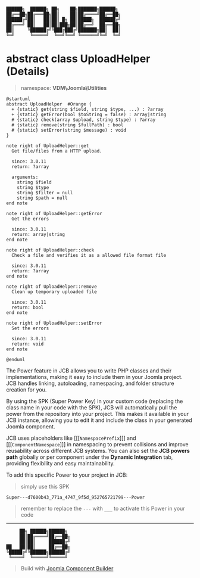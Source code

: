 ```
██████╗  ██████╗ ██╗    ██╗███████╗██████╗
██╔══██╗██╔═══██╗██║    ██║██╔════╝██╔══██╗
██████╔╝██║   ██║██║ █╗ ██║█████╗  ██████╔╝
██╔═══╝ ██║   ██║██║███╗██║██╔══╝  ██╔══██╗
██║     ╚██████╔╝╚███╔███╔╝███████╗██║  ██║
╚═╝      ╚═════╝  ╚══╝╚══╝ ╚══════╝╚═╝  ╚═╝
```
# abstract class UploadHelper (Details)
> namespace: **VDM\Joomla\Utilities**

```uml
@startuml
abstract UploadHelper  #Orange {
  + {static} get(string $field, string $type, ...) : ?array
  + {static} getError(bool $toString = false) : array|string
  # {static} check(array $upload, string $type) : ?array
  # {static} remove(string $fullPath) : bool
  # {static} setError(string $message) : void
}

note right of UploadHelper::get
  Get file/files from a HTTP upload.

  since: 3.0.11
  return: ?array
  
  arguments:
    string $field
    string $type
    string $filter = null
    string $path = null
end note

note right of UploadHelper::getError
  Get the errors

  since: 3.0.11
  return: array|string
end note

note right of UploadHelper::check
  Check a file and verifies it as a allowed file format file

  since: 3.0.11
  return: ?array
end note

note right of UploadHelper::remove
  Clean up temporary uploaded file

  since: 3.0.11
  return: bool
end note

note right of UploadHelper::setError
  Set the errors

  since: 3.0.11
  return: void
end note
 
@enduml
```

The Power feature in JCB allows you to write PHP classes and their implementations, making it easy to include them in your Joomla project. JCB handles linking, autoloading, namespacing, and folder structure creation for you.

By using the SPK (Super Power Key) in your custom code (replacing the class name in your code with the SPK), JCB will automatically pull the power from the repository into your project. This makes it available in your JCB instance, allowing you to edit it and include the class in your generated Joomla component.

JCB uses placeholders like [[[`NamespacePrefix`]]] and [[[`ComponentNamespace`]]] in namespacing to prevent collisions and improve reusability across different JCB systems. You can also set the **JCB powers path** globally or per component under the **Dynamic Integration** tab, providing flexibility and easy maintainability.

To add this specific Power to your project in JCB:

> simply use this SPK
```
Super---d7600b43_771a_4747_9f5d_952765721799---Power
```
> remember to replace the `---` with `___` to activate this Power in your code

---
```
     ██╗ ██████╗██████╗
     ██║██╔════╝██╔══██╗
     ██║██║     ██████╔╝
██   ██║██║     ██╔══██╗
╚█████╔╝╚██████╗██████╔╝
 ╚════╝  ╚═════╝╚═════╝
```
> Build with [Joomla Component Builder](https://git.vdm.dev/joomla/Component-Builder)

